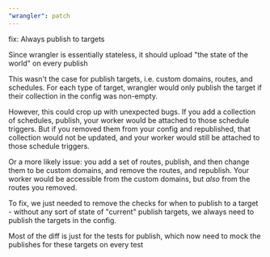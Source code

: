 ```yaml
---
"wrangler": patch
---
```


fix: Always publish to targets

Since wrangler is essentially stateless, it should upload "the state of
the world" on every publish

This wasn't the case for publish targets, i.e. custom domains, routes,
and schedules. For each type of target, wrangler would only publish the
target if their collection in the config was non-empty.

However, this could crop up with unexpected bugs. If you add a
collection of schedules, publish, your worker would be attached to those
schedule triggers. But if you removed them from your config and
republished, that collection would not be updated, and your worker would
still be attached to those schedule triggers.

Or a more likely issue: you add a set of routes, publish, and then
change them to be custom domains, and remove the routes, and republish.
Your worker would be accessible from the custom domains, but _also_ from
the routes you removed.

To fix, we just needed to remove the checks for when to publish to a
target - without any sort of state of "current" publish targets, we
always need to publish the targets in the config.

Most of the diff is just for the tests for publish, which now need to
mock the publishes for these targets on every test
